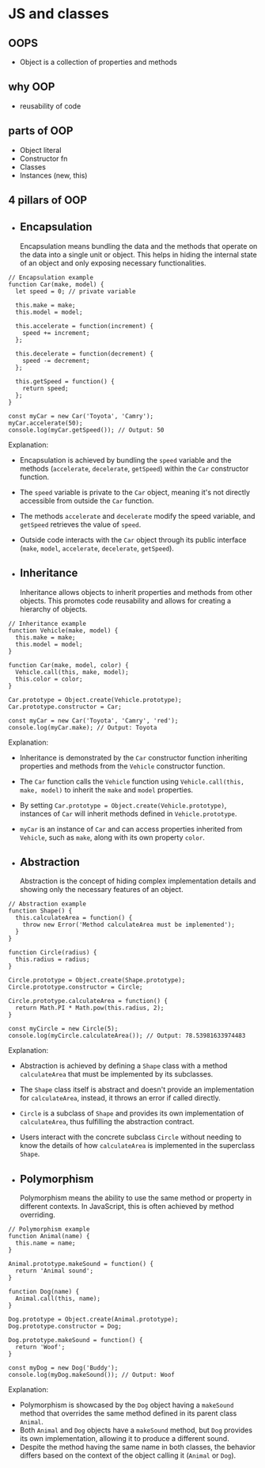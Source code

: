 # JS and classes

## OOPS

- Object is a collection of properties and methods

## why OOP

- reusability of code

## parts of OOP

- Object literal
- Constructor fn
- Classes
- Instances (new, this)

## 4 pillars of OOP

- ## Encapsulation
  Encapsulation means bundling the data and the methods that operate on the data into a single unit or object. This helps in hiding the internal state of an object and only exposing necessary functionalities.

```
// Encapsulation example
function Car(make, model) {
  let speed = 0; // private variable

  this.make = make;
  this.model = model;

  this.accelerate = function(increment) {
    speed += increment;
  };

  this.decelerate = function(decrement) {
    speed -= decrement;
  };

  this.getSpeed = function() {
    return speed;
  };
}

const myCar = new Car('Toyota', 'Camry');
myCar.accelerate(50);
console.log(myCar.getSpeed()); // Output: 50

```

Explanation:

- Encapsulation is achieved by bundling the `speed` variable and the methods (`accelerate`, `decelerate`, `getSpeed`) within the `Car` constructor function.
- The `speed` variable is private to the `Car` object, meaning it's not directly accessible from outside the `Car` function.
- The methods `accelerate` and `decelerate` modify the speed variable, and `getSpeed` retrieves the value of `speed`.
- Outside code interacts with the `Car` object through its public interface (`make`, `model`, `accelerate`, `decelerate`, `getSpeed`).

- ## Inheritance
  Inheritance allows objects to inherit properties and methods from other objects. This promotes code reusability and allows for creating a hierarchy of objects.

```
// Inheritance example
function Vehicle(make, model) {
  this.make = make;
  this.model = model;
}

function Car(make, model, color) {
  Vehicle.call(this, make, model);
  this.color = color;
}

Car.prototype = Object.create(Vehicle.prototype);
Car.prototype.constructor = Car;

const myCar = new Car('Toyota', 'Camry', 'red');
console.log(myCar.make); // Output: Toyota

```

Explanation:

- Inheritance is demonstrated by the `Car` constructor function inheriting properties and methods from the `Vehicle` constructor function.
- The `Car` function calls the `Vehicle` function using `Vehicle.call(this, make, model)` to inherit the `make` and `model` properties.
- By setting `Car.prototype = Object.create(Vehicle.prototype)`, instances of `Car` will inherit methods defined in `Vehicle.prototype`.
- `myCar` is an instance of `Car` and can access properties inherited from `Vehicle`, such as `make`, along with its own property `color`.

- ## Abstraction
  Abstraction is the concept of hiding complex implementation details and showing only the necessary features of an object.

```
// Abstraction example
function Shape() {
  this.calculateArea = function() {
    throw new Error('Method calculateArea must be implemented');
  }
}

function Circle(radius) {
  this.radius = radius;
}

Circle.prototype = Object.create(Shape.prototype);
Circle.prototype.constructor = Circle;

Circle.prototype.calculateArea = function() {
  return Math.PI * Math.pow(this.radius, 2);
}

const myCircle = new Circle(5);
console.log(myCircle.calculateArea()); // Output: 78.53981633974483

```

Explanation:

- Abstraction is achieved by defining a `Shape` class with a method `calculateArea` that must be implemented by its subclasses.
- The `Shape` class itself is abstract and doesn't provide an implementation for `calculateArea`, instead, it throws an error if called directly.
- `Circle` is a subclass of `Shape` and provides its own implementation of `calculateArea`, thus fulfilling the abstraction contract.
- Users interact with the concrete subclass `Circle` without needing to know the details of how `calculateArea` is implemented in the superclass `Shape`.

- ## Polymorphism
  Polymorphism means the ability to use the same method or property in different contexts. In JavaScript, this is often achieved by method overriding.

```
// Polymorphism example
function Animal(name) {
  this.name = name;
}

Animal.prototype.makeSound = function() {
  return 'Animal sound';
}

function Dog(name) {
  Animal.call(this, name);
}

Dog.prototype = Object.create(Animal.prototype);
Dog.prototype.constructor = Dog;

Dog.prototype.makeSound = function() {
  return 'Woof';
}

const myDog = new Dog('Buddy');
console.log(myDog.makeSound()); // Output: Woof

```

Explanation:

- Polymorphism is showcased by the `Dog` object having a `makeSound` method that overrides the same method defined in its parent class `Animal`.
- Both `Animal` and `Dog` objects have a `makeSound` method, but `Dog` provides its own implementation, allowing it to produce a different sound.
- Despite the method having the same name in both classes, the behavior differs based on the context of the object calling it (`Animal` or `Dog`).
